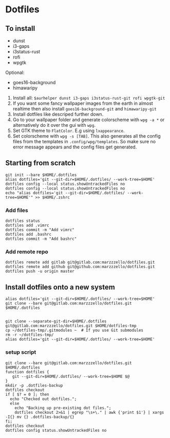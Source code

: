 # Dotfiles

## To install
- dunst
- i3-gaps
- i3status-rust
- rofi
- wpgtk

Optional:
- goes16-background
- himawaripy



1. Install all: `$aurhelper dunst i3-gaps i3status-rust-git rofi wpgtk-git`
2. If you want some fancy wallpaper images from the earth in almost realtime then also install `goes16-background-git` and `himawaripy-git`
3. Install dotfiles like descriped further down.  
4. Go to your wallpaper folder and generate colorscheme with `wpg -a *` or alternatively do it over the gui with `wpg`.
5. Set GTK theme to `FlatColor`. E.g using `lxappearance`.
6. Set colorscheme with `wpg -s [TAB]`. This also generates all the config files from the templates in `.config/wpg/templates`. So make sure no error message appears and the config files get generated.


## Starting from scratch 
```
git init --bare $HOME/.dotfiles
alias dotfiles='git --git-dir=$HOME/.dotfiles/ --work-tree=$HOME'
dotfiles config --local status.showUntrackedFiles no
dotfiles config --local status.showUntrackedFiles no
echo "alias dotfiles='git --git-dir=$HOME/.dotfiles/ --work-tree=$HOME'" >> $HOME/.zshrc
```

### Add files
```
dotfiles status
dotfiles add .vimrc
dotfiles commit -m "Add vimrc"
dotfiles add .bashrc
dotfiles commit -m "Add bashrc"
```

### Add remote repo
```
dotfiles remote add gitlab git@gitlab.com:marzzzello/dotfiles.git 
dotfiles remote add github git@github.com:marzzzello/dotfiles.git
dotfiles push -u origin master
```

## Install dotfiles onto a new system
```
alias dotfiles='git --git-dir=$HOME/.dotfiles/ --work-tree=$HOME'
git clone --bare git@gitlab.com:marzzzello/dotfiles.git $HOME/.dotfiles


git clone --separate-git-dir=$HOME/.dotfiles git@gitlab.com:marzzzello/dotfiles.git $HOME/dotfiles-tmp
cp ~/dotfiles-tmp/.gitmodules ~  # If you use Git submodules
rm -r ~/dotfiles-tmp/
alias dotfiles='git --git-dir=$HOME/.dotfiles/ --work-tree=$HOME'
```

### setup script
```
git clone --bare git@gitlab.com:marzzzello/dotfiles.git $HOME/.dotfiles
function dotfiles {
   git --git-dir=$HOME/.dotfiles/ --work-tree=$HOME $@
}
mkdir -p .dotfiles-backup
dotfiles checkout
if [ $? = 0 ]; then
  echo "Checked out dotfiles.";
  else
    echo "Backing up pre-existing dot files.";
    dotfiles checkout 2>&1 | egrep "\s+\." | awk {'print $1'} | xargs -I{} mv {} .dotfiles-backup/{}
fi;
dotfiles checkout
dotfiles config status.showUntrackedFiles no
```